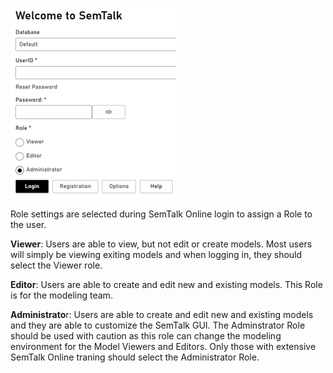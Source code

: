 

![alt text](images/Role.png)

Role settings are selected during SemTalk Online login to assign a Role to the user. 

 **Viewer**: Users are able to view, but not edit or create models. Most users will simply be viewing exiting models and when logging in, they should select the Viewer role. 

 **Editor**: Users are able to create and edit new and existing models. This Role is for the modeling team.

 **Administrato**r: Users are able to create and edit new and existing models and they are able to customize the SemTalk GUI. The Adminstrator Role should be used with caution as this role can change the modeling environment for the Model Viewers and Editors. Only those with extensive SemTalk Online traning should select the Administrator Role.